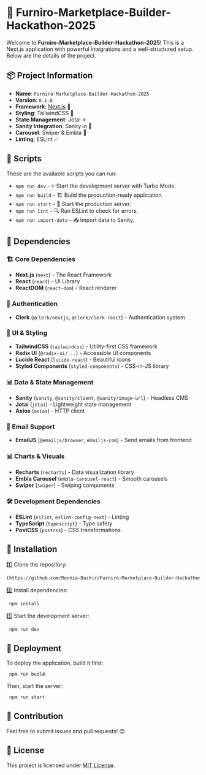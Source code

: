 # 🚀 Furniro-Marketplace-Builder-Hackathon-2025

Welcome to **Furniro-Marketplace-Builder-Hackathon-2025**! This is a Next.js application with powerful integrations and a well-structured setup. Below are the details of the project.

## 📦 Project Information

- **Name**: `Furniro-Marketplace-Builder-Hackathon-2025`
- **Version**: `0.1.0`
- **Framework**: [Next.js](https://nextjs.org/) 🚀
- **Styling**: TailwindCSS 🎨
- **State Management**: Jotai ⚛️
- **Sanity Integration**: Sanity.io 📝
- **Carousel**: Swiper & Embla 🎠
- **Linting**: ESLint ✅

## 📜 Scripts

These are the available scripts you can run:

- `npm run dev` - ⚡ Start the development server with Turbo Mode.
- `npm run build` - 🏗 Build the production-ready application.
- `npm run start` - 🚀 Start the production server.
- `npm run lint` - 🔍 Run ESLint to check for errors.
- `npm run import-data` - 📥 Import data to Sanity.

## 📂 Dependencies

### 🏗 Core Dependencies

- **Next.js** (`next`) - The React Framework
- **React** (`react`) - UI Library
- **ReactDOM** (`react-dom`) - React renderer

### 🔐 Authentication

- **Clerk** (`@clerk/nextjs`, `@clerk/clerk-react`) - Authentication system

### 🎨 UI & Styling

- **TailwindCSS** (`tailwindcss`) - Utility-first CSS framework
- **Radix UI** (`@radix-ui/...`) - Accessible UI components
- **Lucide React** (`lucide-react`) - Beautiful icons
- **Styled Components** (`styled-components`) - CSS-in-JS library

### 📊 Data & State Management

- **Sanity** (`sanity`, `@sanity/client`, `@sanity/image-url`) - Headless CMS
- **Jotai** (`jotai`) - Lightweight state management
- **Axios** (`axios`) - HTTP client

### 📧 Email Support

- **EmailJS** (`@emailjs/browser`, `emailjs-com`) - Send emails from frontend

### 📊 Charts & Visuals

- **Recharts** (`recharts`) - Data visualization library
- **Embla Carousel** (`embla-carousel-react`) - Smooth carousels
- **Swiper** (`swiper`) - Swiping components

### 🛠 Development Dependencies

- **ESLint** (`eslint`, `eslint-config-next`) - Linting
- **TypeScript** (`typescript`) - Type safety
- **PostCSS** (`postcss`) - CSS transformations

## 📜 Installation

1️⃣ Clone the repository:

```sh
(https://github.com/Roohia-Bashir/Furniro-Marketplace-Builder-Hackathon-2025.git)
```

2️⃣ Install dependencies:

```sh
 npm install
```

3️⃣ Start the development server:

```sh
 npm run dev
```

## 🚀 Deployment

To deploy the application, build it first:

```sh
 npm run build
```

Then, start the server:

```sh
 npm run start
```

## 🤝 Contribution

Feel free to submit issues and pull requests! 😊

## 📜 License

This project is licensed under [MIT License](LICENSE).

